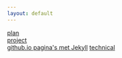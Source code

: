 ```yaml
---
layout: default
---
```


[plan](https://mylene.github.io/MicroLearning/plan)    
[project](https://mylene.github.io/MicroLearning/project)    
[github.io pagina's met Jekyll](https://mylene.github.io/MicroLearning/jekyll)
[technical](https://mylene.github.io/MicroLearning/technical) 
